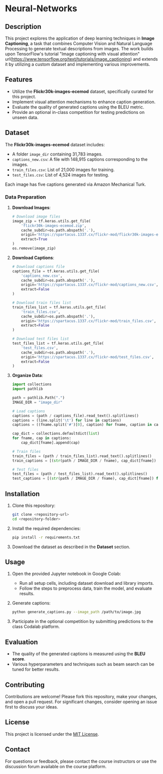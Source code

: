 # Neural-Networks

## Description

This project explores the application of deep learning techniques in **Image Captioning**, a task that combines Computer Vision and Natural Language Processing to generate textual descriptions from images. The work builds upon TensorFlow's tutorial "Image captioning with visual attention" url(https://www.tensorflow.org/text/tutorials/image_captioning) and extends it by utilizing a custom dataset and implementing various improvements.

## Features

- Utilize the **Flickr30k-images-ecemod** dataset, specifically curated for this project.
- Implement visual attention mechanisms to enhance caption generation.
- Evaluate the quality of generated captions using the BLEU metric.
- Provide an optional in-class competition for testing predictions on unseen data.

## Dataset

The **Flickr30k-images-ecemod** dataset includes:
- A folder `image_dir` containing 31,783 images.
- `captions_new.csv`: A file with 148,915 captions corresponding to the images.
- `train_files.csv`: List of 21,000 images for training.
- `test_files.csv`: List of 4,524 images for testing.

Each image has five captions generated via Amazon Mechanical Turk.

### Data Preparation

1. **Download Images**:
   ```python
   # Download image files
   image_zip = tf.keras.utils.get_file(
       'flickr30k-images-ecemod.zip',
       cache_subdir=os.path.abspath('.'),
       origin='https://spartacus.1337.cx/flickr-mod/flickr30k-images-ecemod.zip',
       extract=True
   )
   os.remove(image_zip)
   ```

2. **Download Captions**:
   ```python
   # Download captions file
   captions_file = tf.keras.utils.get_file(
       'captions_new.csv',
       cache_subdir=os.path.abspath('.'),
       origin='https://spartacus.1337.cx/flickr-mod/captions_new.csv',
       extract=False
   )

   # Download train files list
   train_files_list = tf.keras.utils.get_file(
       'train_files.csv',
       cache_subdir=os.path.abspath('.'),
       origin='https://spartacus.1337.cx/flickr-mod/train_files.csv',
       extract=False
   )

   # Download test files list
   test_files_list = tf.keras.utils.get_file(
       'test_files.csv',
       cache_subdir=os.path.abspath('.'),
       origin='https://spartacus.1337.cx/flickr-mod/test_files.csv',
       extract=False
   )
   ```

3. **Organize Data**:
   ```python
   import collections
   import pathlib

   path = pathlib.Path(".")
   IMAGE_DIR = "image_dir"

   # Load captions
   captions = (path / captions_file).read_text().splitlines()
   captions = (line.split('\t') for line in captions)
   captions = ((fname.split('#')[0], caption) for fname, caption in captions)

   cap_dict = collections.defaultdict(list)
   for fname, cap in captions:
       cap_dict[fname].append(cap)

   # Train files
   train_files = (path / train_files_list).read_text().splitlines()
   train_captions = [(str(path / IMAGE_DIR / fname), cap_dict[fname]) for fname in train_files]

   # Test files
   test_files = (path / test_files_list).read_text().splitlines()
   test_captions = [(str(path / IMAGE_DIR / fname), cap_dict[fname]) for fname in test_files]
   ```

## Installation

1. Clone this repository:
   ```bash
   git clone <repository-url>
   cd <repository-folder>
   ```
2. Install the required dependencies:
   ```bash
   pip install -r requirements.txt
   ```
3. Download the dataset as described in the **Dataset** section.

## Usage

1. Open the provided Jupyter notebook in Google Colab:
   - Run all setup cells, including dataset download and library imports.
   - Follow the steps to preprocess data, train the model, and evaluate results.

2. Generate captions:
   ```bash
   python generate_captions.py --image_path /path/to/image.jpg
   ```

3. Participate in the optional competition by submitting predictions to the class Codalab platform.

## Evaluation

- The quality of the generated captions is measured using the **BLEU score**.
- Various hyperparameters and techniques such as beam search can be tuned for better results.

## Contributing

Contributions are welcome! Please fork this repository, make your changes, and open a pull request. For significant changes, consider opening an issue first to discuss your ideas.

## License

This project is licensed under the [MIT License](LICENSE).

## Contact

For questions or feedback, please contact the course instructors or use the discussion forum available on the course platform.
